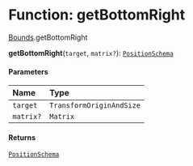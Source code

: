 # Function: getBottomRight

[Bounds](/en/auto-docs/playground-react/modules/Bounds.md).getBottomRight

**getBottomRight**(`target`, `matrix?`): [`PositionSchema`](/en/auto-docs/playground-react/interfaces/PositionSchema.md)

#### Parameters

| Name | Type |
| :------ | :------ |
| `target` | `TransformOriginAndSize` |
| `matrix?` | `Matrix` |

#### Returns

[`PositionSchema`](/en/auto-docs/playground-react/interfaces/PositionSchema.md)

